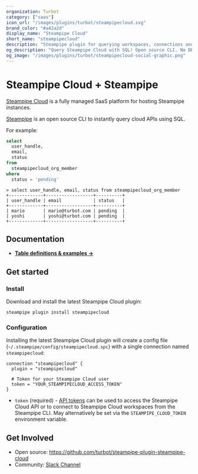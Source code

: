 ```yaml
---
organization: Turbot
category: ["saas"]
icon_url: "/images/plugins/turbot/steampipecloud.svg"
brand_color: "#a42a2d"
display_name: "Steampipe Cloud"
short_name: "steampipecloud"
description: "Steampipe plugin for querying workspaces, connections and more from Steampipe Cloud."
og_description: "Query Steampipe Cloud with SQL! Open source CLI. No DB required."
og_image: "/images/plugins/turbot/steampipecloud-social-graphic.png"
---
```


# Steampipe Cloud + Steampipe

[Steampipe Cloud](https://cloud.steampipe.io/) is a fully managed SaaS platform for hosting Steampipe instances.

[Steampipe](https://steampipe.io) is an open source CLI to instantly query cloud APIs using SQL.

For example:

```sql
select
  user_handle,
  email,
  status
from
  steampipecloud_org_member
where
  status = 'pending'
```

```
> select user_handle, email, status from steampipecloud_org_member
+-------------+------------------+----------+
| user_handle | email            | status   |
+-------------+------------------+----------+
| mario       | mario@turbot.com | pending  |
| yoshi       | yoshi@turbot.com | pending  |
+-------------+------------------+----------+
```

## Documentation

- **[Table definitions & examples →](/plugins/turbot/steampipecloud/tables)**

## Get started

### Install

Download and install the latest Steampipe Cloud plugin:

```bash
steampipe plugin install steampipecloud
```

### Configuration

Installing the latest Steampipe Cloud plugin will create a config file (`~/.steampipe/config/steampipecloud.spc`) with a single connection named `steampipecloud`:

```hcl
connection "steampipecloud" {
  plugin = "steampipecloud"

  # Token for your Steampipe Cloud user
  token = "YOUR_STEAMPIPECLOUD_ACCESS_TOKEN"
}
```

- `token` (required) - [API tokens](https://steampipe.io/docs/cloud/profile#api-tokens) can be used to access the Steampipe Cloud API or to connect to Steampipe Cloud workspaces from the Steampipe CLI. May alternatively be set via the `STEAMPIPE_CLOUD_TOKEN` environment variable.

## Get Involved

- Open source: https://github.com/turbot/steampipe-plugin-steampipe-cloud
- Community: [Slack Channel](https://steampipe.io/community/join)
